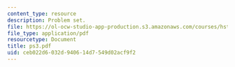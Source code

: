 ```yaml
---
content_type: resource
description: Problem set.
file: https://ol-ocw-studio-app-production.s3.amazonaws.com/courses/hst-582j-biomedical-signal-and-image-processing-spring-2007/ceb022d6032d940614d7549d02acf9f2_ps3.pdf
file_type: application/pdf
resourcetype: Document
title: ps3.pdf
uid: ceb022d6-032d-9406-14d7-549d02acf9f2
---
```

